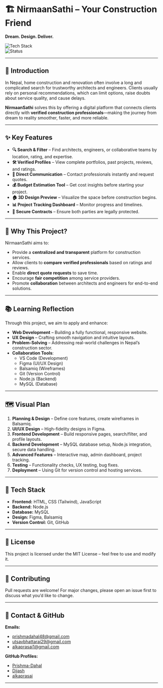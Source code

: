 # 🏗️ NirmaanSathi – Your Construction Friend

**Dream. Design. Deliver.**

![Tech Stack](https://img.shields.io/badge/tech-HTML%20%7C%20CSS%20%7C%20Tailwind%20%7C%20JS%20%7C%20Node.js%20%7C%20MySQL-blue)  
![Status](https://img.shields.io/badge/status-in%20development-orange)

---

## 📌 Introduction

In Nepal, home construction and renovation often involve a long and complicated search for trustworthy architects and engineers. Clients usually rely on personal recommendations, which can limit options, raise doubts about service quality, and cause delays.

**NirmaanSathi** solves this by offering a digital platform that connects clients directly with **verified construction professionals**—making the journey from dream to reality smoother, faster, and more reliable.

---

## ✨ Key Features

- **🔍 Search & Filter** – Find architects, engineers, or collaborative teams by location, rating, and expertise.
- **🛠 Verified Profiles** – View complete portfolios, past projects, reviews, and ratings.
- **💬 Direct Communication** – Contact professionals instantly and request quotes.
- **💰 Budget Estimation Tool** – Get cost insights before starting your project.
- **🏠 3D Design Preview** – Visualize the space before construction begins.
- **📊 Project Tracking Dashboard** – Monitor progress and timelines.
- **📜 Secure Contracts** – Ensure both parties are legally protected.

---

## 🎯 Why This Project?

NirmaanSathi aims to:

- Provide a **centralized and transparent** platform for construction services.
- Allow clients to **compare verified professionals** based on ratings and reviews.
- Enable **direct quote requests** to save time.
- Encourage **fair competition** among service providers.
- Promote **collaboration** between architects and engineers for end-to-end solutions.

---

## 📚 Learning Reflection

Through this project, we aim to apply and enhance:

- **Web Development** – Building a fully functional, responsive website.
- **UX Design** – Crafting smooth navigation and intuitive layouts.
- **Problem-Solving** – Addressing real-world challenges in Nepal’s construction sector.
- **Collaboration Tools**:
  - VS Code (Development)
  - Figma (UI/UX Design)
  - Balsamiq (Wireframes)
  - Git (Version Control)
  - Node.js (Backend)
  - MySQL (Database)

---

## 🗺 Visual Plan

1. **Planning & Design** – Define core features, create wireframes in Balsamiq.
2. **UI/UX Design** – High-fidelity designs in Figma.
3. **Frontend Development** – Build responsive pages, search/filter, and profile layouts.
4. **Backend Development** – MySQL database setup, Node.js integration, secure data handling.
5. **Advanced Features** – Interactive map, admin dashboard, project tracking.
6. **Testing** – Functionality checks, UX testing, bug fixes.
7. **Deployment** – Using Git for version control and hosting services.

---

## 🚀 Tech Stack

- **Frontend:** HTML, CSS (Tailwind), JavaScript
- **Backend:** Node.js
- **Database:** MySQL
- **Design:** Figma, Balsamiq
- **Version Control:** Git, GitHub

---

## 📄 License

This project is licensed under the MIT License – feel free to use and modify it.

---

## 🤝 Contributing

Pull requests are welcome! For major changes, please open an issue first to discuss what you’d like to change.

---

## 📧 Contact & GitHub

**Emails:**

- prishmadahal48@gmail.com
- utsavbhattarai29@gmail.com
- alkaprasai1@gmail.com

**GitHub Profiles:**

- [Prishma-Dahal](https://github.com/Prishma-Dahal)
- [Dijash](https://github.com/Dijash)
- [alkaprasai](https://github.com/alkaprasai)

---

